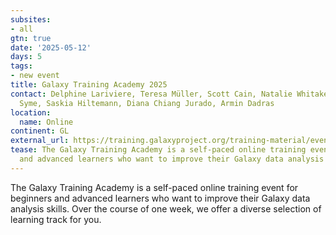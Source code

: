 ```yaml
---
subsites:
- all
gtn: true
date: '2025-05-12'
days: 5
tags:
- new event
title: Galaxy Training Academy 2025
contact: Delphine Lariviere, Teresa Müller, Scott Cain, Natalie Whitaker-Allen, Anna
  Syme, Saskia Hiltemann, Diana Chiang Jurado, Armin Dadras
location:
  name: Online
continent: GL
external_url: https://training.galaxyproject.org/training-material/events/2025-05-12-galaxy-academy-2025.html
tease: The Galaxy Training Academy is a self-paced online training event for beginners
  and advanced learners who want to improve their Galaxy data analysis skills
---
```

The Galaxy Training Academy is a self-paced online training event for beginners and advanced learners who want to improve their Galaxy data analysis skills. 
Over the course of one week, we offer a diverse selection of learning track for you.